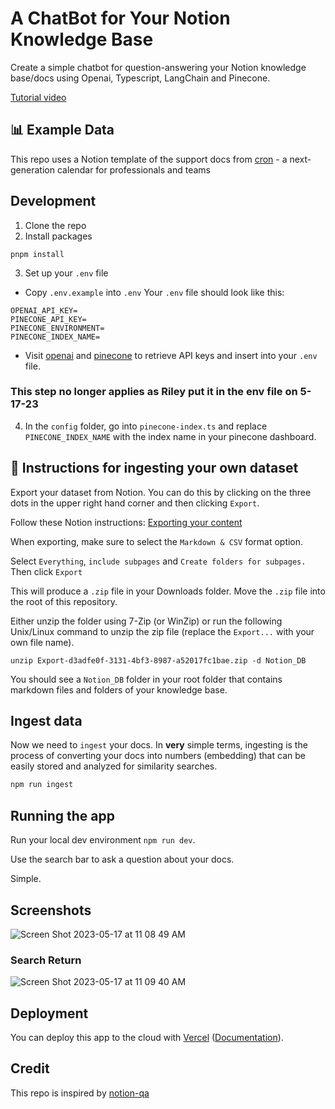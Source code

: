 # A ChatBot for Your Notion Knowledge Base

Create a simple chatbot for question-answering your Notion knowledge base/docs using Openai, Typescript, LangChain and Pinecone.

[Tutorial video](https://www.youtube.com/watch?v=prbloUGlvLE)

## 📊 Example Data

This repo uses a Notion template of the support docs from [cron](https://cronhq.notion.site/Cron-Calendar-5625be54feac4e13a75b10271b65ddb7) - a next-generation calendar for professionals and teams

## Development

1. Clone the repo
2. Install packages

```
pnpm install
```

3. Set up your `.env` file

- Copy `.env.example` into `.env`
  Your `.env` file should look like this:

```
OPENAI_API_KEY=
PINECONE_API_KEY=
PINECONE_ENVIRONMENT=
PINECONE_INDEX_NAME=
```

- Visit [openai](https://help.openai.com/en/articles/4936850-where-do-i-find-my-secret-api-key) and [pinecone](https://www.pinecone.io/) to retrieve API keys and insert into your `.env` file.


### This step no longer applies as Riley put it in the env file on 5-17-23

4. In the `config` folder, go into `pinecone-index.ts` and replace `PINECONE_INDEX_NAME` with the index name in your pinecone dashboard.

## 🧑 Instructions for ingesting your own dataset

Export your dataset from Notion. You can do this by clicking on the three dots in the upper right hand corner and then clicking `Export`.

Follow these Notion instructions: [Exporting your content](https://www.notion.so/help/export-your-content)

When exporting, make sure to select the `Markdown & CSV` format option.

Select `Everything`, `include subpages` and `Create folders for subpages.` Then click `Export`

This will produce a `.zip` file in your Downloads folder. Move the `.zip` file into the root of this repository.

Either unzip the folder using 7-Zip (or WinZip) or run the following Unix/Linux command to unzip the zip file (replace the `Export...` with your own file name).

```shell
unzip Export-d3adfe0f-3131-4bf3-8987-a52017fc1bae.zip -d Notion_DB
```

You should see a `Notion_DB` folder in your root folder that contains markdown files and folders of your knowledge base.

## Ingest data

Now we need to `ingest` your docs. In **very** simple terms, ingesting is the process of converting your docs into numbers (embedding) that can be easily stored and analyzed for similarity searches.

```bash
npm run ingest

```

## Running the app

Run your local dev environment `npm run dev`.

Use the search bar to ask a question about your docs.

Simple.


## Screenshots

![Screen Shot 2023-05-17 at 11 08 49 AM](https://github.com/paper-co/notion-chat-langchain-hackathon/assets/25120457/20e5da07-0605-462b-887e-d6c37c4b9e1e)

### Search Return
![Screen Shot 2023-05-17 at 11 09 40 AM](https://github.com/paper-co/notion-chat-langchain-hackathon/assets/25120457/470e3fd0-07b0-4264-8c2e-2cfc86d0158b)

## Deployment

You can deploy this app to the cloud with [Vercel](https://vercel.com) ([Documentation](https://nextjs.org/docs/deployment)).

## Credit

This repo is inspired by [notion-qa](https://github.com/hwchase17/notion-qa)
